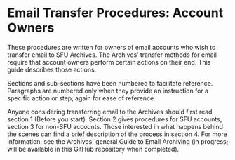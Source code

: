 # Email Transfer Procedures: Account Owners

These procedures are written for owners of email accounts who wish to transfer email to SFU Archives. The Archives’ transfer methods for email require that account owners perform certain actions on their end. This guide describes those actions. 

Sections and sub-sections have been numbered to facilitate reference. Paragraphs are numbered only when they provide an instruction for a specific action or step, again for ease of reference.

Anyone considering transferring email to the Archives should first read section 1 (Before you start). Section 2 gives procedures for SFU accounts, section 3 for non-SFU accounts. Those interested in what happens behind the scenes can find a brief description of the process in section 4. For more information, see the Archives' general Guide to Email Archiving (in progress; will be available in this GitHub repository when completed).


